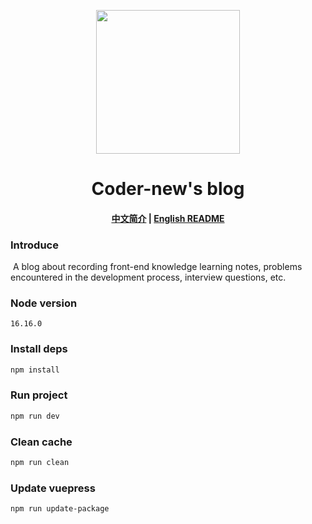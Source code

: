<p align="center">
  <img width="230" src="https://www.blog.coder-new.cn/logo.svg" style="text-align: center; ">
</p>
<h1 align="center">Coder-new's blog</h1>

<h4 align="center">

[中文简介](README-zh.md)  |  [English README](README.md)

</h4>

### Introduce

​	A blog about recording front-end knowledge learning notes, problems encountered in the development process, interview questions, etc.

### Node version

```text
16.16.0
```

### Install deps

```bash
npm install
```

### Run project

```bash
npm run dev
```

### Clean cache

```bash
npm run clean
```

### Update vuepress

```bash
npm run update-package
```
